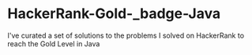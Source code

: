 # HackerRank-Gold-_badge-Java
I've curated a set of solutions to the problems I solved on HackerRank to reach the Gold Level in Java
